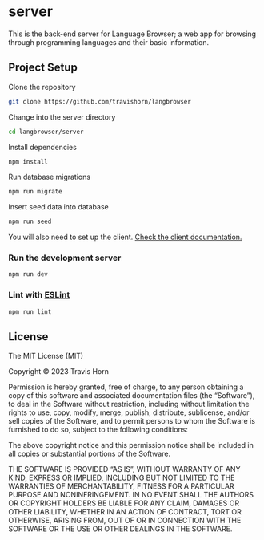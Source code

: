 # server

This is the back-end server for Language Browser; a web app for browsing through
programming languages and their basic information.

## Project Setup

Clone the repository

```sh
git clone https://github.com/travishorn/langbrowser
```

Change into the server directory

```sh
cd langbrowser/server
```

Install dependencies

```sh
npm install
```

Run database migrations

```sh
npm run migrate
```

Insert seed data into database

```sh
npm run seed
```

You will also need to set up the client. [Check the client
documentation.](../client/README.md)

### Run the development server

```sh
npm run dev
```

### Lint with [ESLint](https://eslint.org/)

```sh
npm run lint
```

## License

The MIT License (MIT)

Copyright © 2023 Travis Horn

Permission is hereby granted, free of charge, to any person obtaining a copy of
this software and associated documentation files (the “Software”), to deal in
the Software without restriction, including without limitation the rights to
use, copy, modify, merge, publish, distribute, sublicense, and/or sell copies of
the Software, and to permit persons to whom the Software is furnished to do so,
subject to the following conditions:

The above copyright notice and this permission notice shall be included in all
copies or substantial portions of the Software.

THE SOFTWARE IS PROVIDED “AS IS”, WITHOUT WARRANTY OF ANY KIND, EXPRESS OR
IMPLIED, INCLUDING BUT NOT LIMITED TO THE WARRANTIES OF MERCHANTABILITY, FITNESS
FOR A PARTICULAR PURPOSE AND NONINFRINGEMENT. IN NO EVENT SHALL THE AUTHORS OR
COPYRIGHT HOLDERS BE LIABLE FOR ANY CLAIM, DAMAGES OR OTHER LIABILITY, WHETHER
IN AN ACTION OF CONTRACT, TORT OR OTHERWISE, ARISING FROM, OUT OF OR IN
CONNECTION WITH THE SOFTWARE OR THE USE OR OTHER DEALINGS IN THE SOFTWARE.
